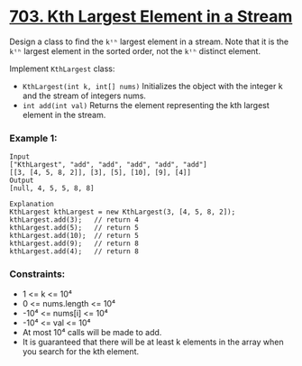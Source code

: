 # [703. Kth Largest Element in a Stream]()

Design a class to find the `kᵗʰ` largest element in a stream. Note that it is the `kᵗʰ` largest element in the sorted order, not the `kᵗʰ` distinct element.

Implement `KthLargest` class:

- `KthLargest(int k, int[] nums)` Initializes the object with the integer k and the stream of integers nums.
- `int add(int val)` Returns the element representing the kth largest element in the stream.
 

### Example 1:
```
Input
["KthLargest", "add", "add", "add", "add", "add"]
[[3, [4, 5, 8, 2]], [3], [5], [10], [9], [4]]
Output
[null, 4, 5, 5, 8, 8]

Explanation
KthLargest kthLargest = new KthLargest(3, [4, 5, 8, 2]);
kthLargest.add(3);   // return 4
kthLargest.add(5);   // return 5
kthLargest.add(10);  // return 5
kthLargest.add(9);   // return 8
kthLargest.add(4);   // return 8
```

### Constraints:

- 1 <= k <= 10⁴
- 0 <= nums.length <= 10⁴
- -10⁴ <= nums[i] <= 10⁴
- -10⁴ <= val <= 10⁴
- At most 10⁴ calls will be made to add.
- It is guaranteed that there will be at least k elements in the array when you search for the kth element.
